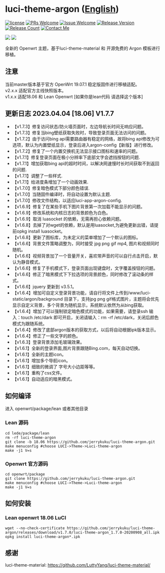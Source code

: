 # luci-theme-argon ([English](/README.md))
[1]: https://img.shields.io/badge/license-MIT-brightgreen.svg
[2]: /LICENSE
[3]: https://img.shields.io/badge/PRs-welcome-brightgreen.svg
[4]: https://github.com/jerrykuku/luci-theme-argon/pulls
[5]: https://img.shields.io/badge/Issues-welcome-brightgreen.svg
[6]: https://github.com/jerrykuku/luci-theme-argon/issues/new
[7]: https://img.shields.io/badge/release-v1.7.7-blue.svg?
[8]: https://github.com/jerrykuku/luci-theme-argon/releases
[9]: https://img.shields.io/github/downloads/jerrykuku/luci-theme-argon/total
[10]: https://img.shields.io/badge/Contact-telegram-blue
[11]: https://t.me/jerryk6
[![license][1]][2]
[![PRs Welcome][3]][4]
[![Issue Welcome][5]][6]
[![Release Version][7]][8]
[![Release Count][9]][8]
[![Contact Me][10]][11]

![](/Screenshots/screenshot_pc.jpg)
![](/Screenshots/screenshot_phone.jpg)

全新的 Openwrt 主题，基于luci-theme-material 和 开源免费的 Argon 模板进行移植。 

## 注意

当前master版本基于官方 OpenWrt 19.07.1 稳定版固件进行移植适配。  
v2.x.x 适配官方主线快照版本。  
v1.x.x 适配18.06 和 Lean Openwrt [如果你是lean代码 请选择这个版本]

## 更新日志 2023.04.04 [18.06] V1.7.7

- 【v1.7.3】修复访问状态/防火墙页面时，左边导航长时间无响应问题。
- 【v1.7.3】修复当bing壁纸获取失败时，导致登录页面无法访问的问题。
- 【v1.7.2】由于访问bing api需要路由器有稳定的网络，故将bing api修改为可选项，默认为内置壁纸显示，登录后进入argon-config【新版】进行修改。
- 【v1.7.2】修复了一个内置交换机无法显示接口图标和速率的问题。
- 【v1.7.1】修复登录页面在极小分辨率下底部文字会遮挡按钮的问题.
- 【v1.7.1】增加获取bing api的超时时间，以解决网速慢时长时间获取不到返回的问题.
- 【v1.7.1】调整了一些样式.
- 【v1.7.1】给进度条增加了一个动画效果.
- 【v1.7.0】修复暗色模式下部分颜色错误.
- 【v1.7.0】当随固件编译时，将自动设置为默认主题.
- 【v1.7.0】修改文件结构，以适应luci-app-argon-config.
- 【v1.6.9】修复了在某些手机下图片背景第一次加载不能显示的问题。
- 【v1.6.9】修改系统和内核日志的背景颜色为白色。
- 【v1.6.9】取消 luasocket 的依赖，无需再担心依赖问题。
- 【v1.6.8】去掉了对wget的依赖，默认是用luasocket,为避免更新出错，请提前opkg install luasocket。
- 【v1.6.8】更新了图标库，为未定义的菜单增加了一个默认的图标。
- 【v1.6.6】背景文件策略调整为，同时接受 jpg png gif mp4, 图片和视频同时随机。
- 【v1.6.6】视频背景加了一个音量开关，喜欢带声音的可以自行点击开启，默认为静音模式。
- 【v1.6.6】修复了手机模式下，登录页面出现键盘时，文字覆盖按钮的问题。
- 【v1.6.6】修正了暗黑模式下下拉选项的背景颜色，同时修改了滚动条的样式。
- 【v1.6.6】jquery 更新到 v3.5.1。
- 【v1.6.4】增加可自定义登录背景功能，请自行将文件上传到/www/luci-static/argon/background 目录下，支持jpg png gif格式图片，主题将会优先显示自定义背景，多个背景为随机显示，系统默认依然为从bing获取。
- 【v1.6.4】增加了可以强制锁定暗色模式的功能，如果需要，请登录ssh 输入：touch /etc/dark 即可开启，关闭请输入：rm -rf /etc/dark，关闭后颜色模式为跟随系统。
- 【v1.6.4】修改了底部argon版本的获取方式，以后将自动根据ipk版本显示。
- 【v1.6.4】修正了一些文字的颜色。
- 【v1.6.3】登录背景添加毛玻璃效果。
- 【v1.6.1】全新的登录界面,图片背景跟随Bing.com，每天自动切换。
- 【v1.6.1】全新的主题icon。
- 【v1.6.1】增加多个导航icon。
- 【v1.6.1】细致的微调了 字号大小边距等等。
- 【v1.6.1】重构了css文件。
- 【v1.6.1】自动适应的暗黑模式。

## 如何编译

进入 openwrt/package/lean  或者其他目录

### Lean 源码

```
cd lede/package/lean  
rm -rf luci-theme-argon  
git clone -b 18.06 https://github.com/jerrykuku/luci-theme-argon.git  
make menuconfig #choose LUCI->Theme->Luci-theme-argon  
make -j1 V=s  
```

### Openwrt 官方源码

```
cd openwrt/package
git clone https://github.com/jerrykuku/luci-theme-argon.git  
make menuconfig #choose LUCI->Theme->Luci-theme-argon  
make -j1 V=s  
```

## 如何安装

### Lean openwrt 18.06 LuCI

```
wget --no-check-certificate https://github.com/jerrykuku/luci-theme-argon/releases/download/v1.7.0/luci-theme-argon_1.7.0-20200908_all.ipk
opkg install luci-theme-argon*.ipk
```

## 感谢

luci-theme-material: https://github.com/LuttyYang/luci-theme-material/
